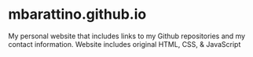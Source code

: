 # mbarattino.github.io
My personal website that includes links to my Github repositories and my contact information. Website includes original HTML, CSS, & JavaScript
